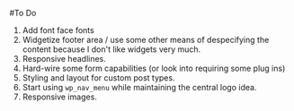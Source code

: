 #To Do
  1. Add font face fonts
  2. Widgetize footer area / use some other means of despecifying the content because I don't like widgets very much.
  3. Responsive headlines.
  4. Hard-wire some form capabilities (or look into requiring some plug ins)
  5. Styling and layout for custom post types.
  6. Start using <code>wp_nav_menu</code> while maintaining the central logo idea.
  7. Responsive images.


